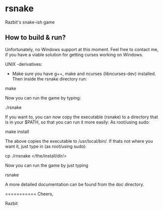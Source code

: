 rsnake
======

Razbit's snake-ish game

How to build & run?
---------------------

Unfortunately, no Windows support at this moment. Feel free to contact me, if you have a viable solution for getting curses working on Windows.

UNIX -derivatives:
- Make sure you have g++, make and ncurses (libncurses-dev) installed. Then inside the rsnake directory run:

 make

Now you can run the game by typing:

 ./rsnake

If you want to, you can now copy the executable (rsnake) to a directory that is in your $PATH, so that you can run it more easily:
As root/using sudo:

 make install

The above copies the executable to /usr/local/bin/. If thats not where you want it, just type in (as root/using sudo):

 cp ./rnsnake </the/install/dir/>

Now you can run the game by just typing

 rsnake

A more detailed documentation can be found from the doc directory.

===========
Cheers,

Razbit
